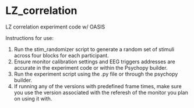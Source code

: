 # LZ_correlation
 LZ correlation experiment code w/ OASIS
 
 
 Instructions for use:
 
 1. Run the stim_randomizer script to generate a random set of stimuli across four blocks for each participant.
 2. Ensure monitor calibration settings and EEG triggers addresses are accurate in the experiment code or within the Psychopy builder.
 3. Run the experiment script using the .py file or through the psychopy builder. 
 4. If running any of the versions with predefined frame times, make sure you use the version associated with the referesh of the monitor you plan on using it with. 
